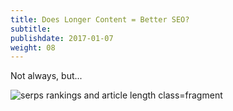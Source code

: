 ```yaml
---
title: Does Longer Content = Better SEO?
subtitle:
publishdate: 2017-01-07
weight: 08
---
```


Not always, but...

![serps rankings and article length class=fragment](/images/serps.jpg)
